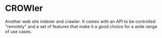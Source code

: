 # CROWler

Another web site indexer and crawler. It comes with an API to be controlled "remotely" and a set of features that make it a good choice for a wide range of use cases.

